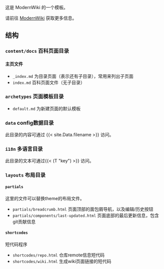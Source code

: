 这是 ModernWiki 的一个模板。

请前往 [ModernWiki](https://github.com/Heerozh/ModernWiki) 获取更多信息。

## 结构

### `content/docs` 百科页面目录

#### 主页文件

- `_index.md` 为目录页面（表示还有子目录），常用来列出子页面
- `index.md` 百科页面文件（无子目录）

### `archetypes` 页面模板目录

- `default.md` 为新建页面的默认模板

### `data` config数据目录

此目录的内容可通过 {{< site.Data.filename >}} 访问。

### `i18n` 多语言目录

此目录的文本可通过{{< (T "key") >}} 访问。

### `layouts` 布局目录

#### `partials`

这里的文件可以替换theme的布局文件。

- `partials/breadcrumb.html` 页面顶部的面包屑导航，以及编辑/历史按钮
- `partials/components/last-updated.html` 页面底部的最后更新信息，包含git贡献信息

#### `shortcodes`

短代码程序

- `shortcodes/repo.html` 仓库remote信息短代码
- `shortcodes/wiki.html` 生成wiki页面链接的短代码

